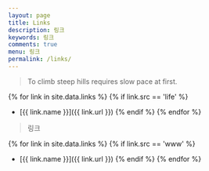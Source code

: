 ```yaml
---
layout: page
title: Links
description: 링크
keywords: 링크
comments: true
menu: 링크
permalink: /links/
---
```


> To climb steep hills requires slow pace at first.

{% for link in site.data.links %}
  {% if link.src == 'life' %}
* [{{ link.name }}]({{ link.url }})
  {% endif %}
{% endfor %}

> 링크

{% for link in site.data.links %}
  {% if link.src == 'www' %}
* [{{ link.name }}]({{ link.url }})
  {% endif %}
{% endfor %}
